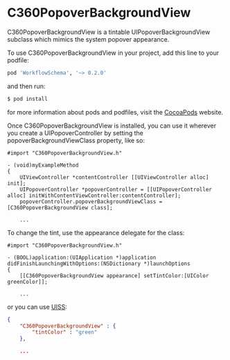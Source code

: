 C360PopoverBackgroundView
=========================

C360PopoverBackgroundView is a tintable UIPopoverBackgroundView subclass which mimics the system popover appearance.

To use C360PopoverBackgroundView in your project, add this line to your podfile:

```ruby
pod 'WorkflowSchema', '~> 0.2.0'
```

and then run: 

```sh
$ pod install
```

for more information about pods and podfiles, visit the [CocoaPods](http://cocoapods.org) website.

Once C360PopoverBackgroundView is installed, you can use it wherever you create a UIPopoverController by setting the popoverBackgroundViewClass property, like so:

```ObjC
#import "C360PopoverBackgroundView.h"

- (void)myExampleMethod
{   
    UIViewController *contentController [[UIViewController alloc] init];
    UIPopoverController *popoverController = [[UIPopoverController alloc] initWithContentViewController:contentController];
    popoverController.popoverBackgroundViewClass = [C360PopoverBackgroundView class];
    
    ...

```

To change the tint, use the appearance delegate for the class:

```ObjC
#import "C360PopoverBackgroundView.h"

- (BOOL)application:(UIApplication *)application didFinishLaunchingWithOptions:(NSDictionary *)launchOptions
{
    [[C360PopoverBackgroundView appearance] setTintColor:[UIColor greenColor]];
    
    ...

```

or you can use [UISS](https://github.com/robertwijas/UISS):

```JSON
{
    "C360PopoverBackgroundView" : {
        "tintColor" : "green"
    },

    ...
```